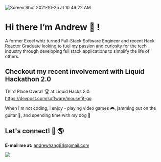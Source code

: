 
![Screen Shot 2021-10-25 at 10 49 22 AM](https://user-images.githubusercontent.com/82345254/138745032-88f9d155-499c-4eb3-af86-47457b99a253.png)



# Hi there I’m Andrew 👋 ! 

A former Excel whiz turned Full-Stack Software Engineer and recent Hack Reactor Graduate looking to fuel my passion and curiosity for the tech industry through developing full stack applications to simplify the life of others.

## Checkout my recent involvement with Liquid Hackathon 2.0

Third Place Overall 🏆 at Liquid Hacks 2.0: https://devpost.com/software/mousefit-gg

When I'm not coding, I enjoy - playing video games 🎮, jamming out on the guitar 🎸, and spending time with my dog 🐶

## Let's connect! 📧 🌎

<b>E-mail me at:</b> andrewhang94@gmail.com

<a href="https://www.linkedin.com/in/andrew-hang">
<img src="https://img.shields.io/badge/LinkedIn-0077B5?style=for-the-badge&logo=linkedin&logoColor=white" />
</a>


<!---
DrewHang/DrewHang is a ✨ special ✨ repository because its `README.md` (this file) appears on your GitHub profile.
You can click the Preview link to take a look at your changes.
--->
